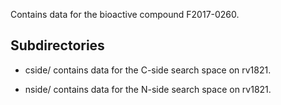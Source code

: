 Contains data for the bioactive compound F2017-0260.

## Subdirectories

- cside/ contains data for the C-side search space on rv1821.

- nside/ contains data for the N-side search space on rv1821.

